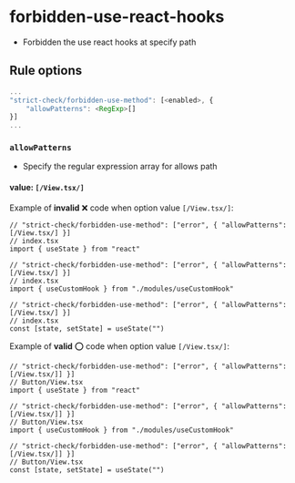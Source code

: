 # forbidden-use-react-hooks
- Forbidden the use react hooks at specify path

## Rule options

```js
...
"strict-check/forbidden-use-method": [<enabled>, {
    "allowPatterns": <RegExp>[]
}]
...
```

### `allowPatterns`
- Specify the regular expression array for allows path

#### value: `[/View.tsx/]`

Example of **invalid** :x: code when option value `[/View.tsx/]`:

```tsx
// "strict-check/forbidden-use-method": ["error", { "allowPatterns": [/View.tsx/] }]
// index.tsx
import { useState } from "react"
```

```tsx
// "strict-check/forbidden-use-method": ["error", { "allowPatterns": [/View.tsx/] }]
// index.tsx
import { useCustomHook } from "./modules/useCustomHook"
```

```tsx
// "strict-check/forbidden-use-method": ["error", { "allowPatterns": [/View.tsx/] }]
// index.tsx
const [state, setState] = useState("")
```

Example of **valid** :o: code when option value `[/View.tsx/]`:

```tsx
// "strict-check/forbidden-use-method": ["error", { "allowPatterns": [/View.tsx/]] }]
// Button/View.tsx
import { useState } from "react"
```

```tsx
// "strict-check/forbidden-use-method": ["error", { "allowPatterns": [/View.tsx/]] }]
// Button/View.tsx
import { useCustomHook } from "./modules/useCustomHook"
```

```tsx
// "strict-check/forbidden-use-method": ["error", { "allowPatterns": [/View.tsx/]] }]
// Button/View.tsx
const [state, setState] = useState("")
```
